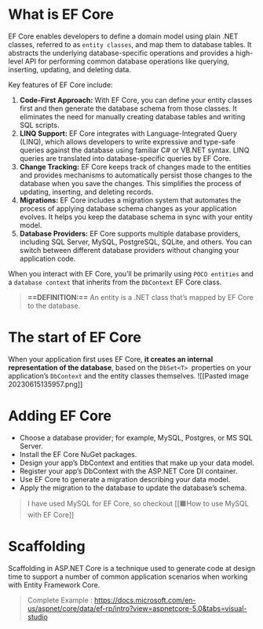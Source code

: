 # What is EF Core

EF Core enables developers to define a domain model using plain .NET classes, referred to as `entity classes`, and map them to database tables. 
It abstracts the underlying database-specific operations and provides a high-level API for performing common database operations like querying, inserting, updating, and deleting data.

Key features of EF Core include:
1. **Code-First Approach:** With EF Core, you can define your entity classes first and then generate the database schema from those classes. It eliminates the need for manually creating database tables and writing SQL scripts.
2. **LINQ Support:** EF Core integrates with Language-Integrated Query (LINQ), which allows developers to write expressive and type-safe queries against the database using familiar C# or VB.NET syntax. LINQ queries are translated into database-specific queries by EF Core.
3. **Change Tracking:** EF Core keeps track of changes made to the entities and provides mechanisms to automatically persist those changes to the database when you save the changes. This simplifies the process of updating, inserting, and deleting records.
4. **Migrations:** EF Core includes a migration system that automates the process of applying database schema changes as your application evolves. It helps you keep the database schema in sync with your entity model.
5. **Database Providers:** EF Core supports multiple database providers, including SQL Server, MySQL, PostgreSQL, SQLite, and others. You can switch between different database providers without changing your application code.

When you interact with EF Core, you’ll be primarily using `POCO entities` and a `database context` that inherits from the `DbContext` EF Core class.

> **==DEFINITION:==** An entity is a .NET class that’s mapped by EF Core to the database.

# The start of EF Core
When your application first uses EF Core, **it creates an internal representation of the database**, based on the `DbSet<T> `properties on your application’s `DbContext` and the entity classes themselves.
![[Pasted image 20230615135957.png]]

# Adding EF Core
- Choose a database provider; for example, MySQL, Postgres, or MS SQL Server.
- Install the EF Core NuGet packages.
- Design your app’s DbContext and entities that make up your data model.
- Register your app’s DbContext with the ASP.NET Core DI container.
- Use EF Core to generate a migration describing your data model.
- Apply the migration to the database to update the database’s schema.

> I have used MySQL for EF Core, so checkout [[🟧How to use MySQL with EF Core]]


# Scaffolding
Scaffolding in ASP.NET Core is a technique used to generate code at design time to support a number of common application scenarios when working with Entity Framework Core.

> Complete Example :
> https://docs.microsoft.com/en-us/aspnet/core/data/ef-rp/intro?view=aspnetcore-5.0&tabs=visual-studio


